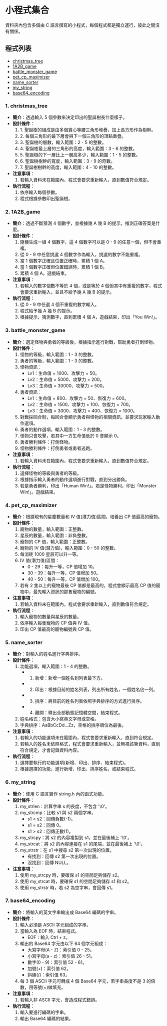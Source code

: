 # **小程式集合**
資料夾內包含多個由 C 語言撰寫的小程式，每個程式都是獨立運行，彼此之間沒有關係。

## **程式列表**
- [christmas_tree](#1-christmas_tree)
- [1A2B_game](#2-1A2B_game)
- [battle_monster_game](#3-battle_monster_game)
- [pet_cp_maximizer](#4-pet_cp_maximizer)
- [name_sorter](#5-name_sorter)
- [my_string](#6-my_string)
- [base64_encoding](#7-base64_encoding)

### **1. christmas_tree**
- **簡介**：透過輸入 5 個參數來決定印出的聖誕樹長什麼樣子。
- **設計條件**：
	<ol>
		<li>1. 聖誕樹的組成是由多個實心等腰三角形堆疊，加上長方形作為樹幹。</li>
		<li>2. 每個三角形的最下層會與下一個三角形的頂點重疊。</li>
		<li>3. 聖誕樹的層數，輸入範圍：2 - 5 的整數。</li>
		<li>4. 聖誕樹最上層的三角形的高度，輸入範圍：3 - 6 的整數。</li>
		<li>5. 聖誕樹的下一層比上一層高多少，輸入範圍：1 - 5 的整數。</li>
		<li>6. 聖誕樹樹幹的寬度，輸入範圍：3 - 9 的奇數。</li>
		<li>7. 聖誕樹樹幹的高度，輸入範圍：4 - 10 的整數。</li>
	</ol>	
- **注意事項**：
	1. 若輸入資料未在範圍內，程式會要求重新輸入，直到數值符合規定。
- **執行流程**：
	1. 依序輸入每個參數。
	2. 程式根據參數印出聖誕樹。
### **2. 1A2B_game**
- **簡介**：透過不斷猜測 4 個數字，並根據幾 A 幾 B 的提示，推測正確答案是什麼。
- **設計條件**：
	1. 隨機生成一組 4 個數字，這 4 個數字可以是 0 - 9 的任意一個，但不會重複。
	2. 從 0 - 9 中任意挑選 4 個數字作為輸入，挑選的數字不能重複。
	3. 當 1 個數字正確且位置正確時，累積 1 個 A。
	4. 當 1 個數字正確但位置錯誤時，累積 1 個 B。
	5. 累積 4 個 A，遊戲結束。
- **注意事項**：
	1. 若輸入的數字個數不等於 4 個，或是等於 4 個但其中有重複的數字，程式會要求重新輸入，並且不給予幾 A 幾 B 的提示。
- **執行流程**：
	1. 從 0 - 9 中任選 4 個不重複的數字輸入。
	2. 程式給予幾 A 幾 B 的提示。
	3. 根據提示，猜測數字，直到累積 4 個 A，遊戲結束，印出「You Win!」。
### **3. battle_monster_game**
- **簡介**：選定怪物與勇者的等級後，根據指示進行對戰，幫助勇者打倒怪物。
- **設計條件**：
	1. 怪物的等級，輸入範圍：1 - 3 的整數。
	2. 勇者的等級，輸入範圍：1 - 3 的整數。
	3. 怪物資訊：
		- Lv1：生命值 = 1000、攻擊力 = 50。
		- Lv2：生命值 = 5000、攻擊力 = 200。
		- Lv3：生命值 = 30000、攻擊力 = 500。
	4. 勇者資訊：
		- Lv1：生命值 = 800、攻擊力 = 50、恢復力 = 600。
		- Lv2：生命值 = 1500、攻擊力 = 100、恢復力 = 700。
		- Lv3：生命值 = 3000、攻擊力 = 400、恢復力 = 1000。
	5. 對戰採回合制，每回合會顯示勇者與怪物的相關資訊，並要求玩家輸入動作選項。
	6. 勇者的動作選項，輸入範圍：1 - 3 的整數。
	7. 怪物只會攻擊，若其中一方生命值低於 0 會顯示 0。
	8. 勇者勝利條件：打倒怪物。
	9. 怪物勝利條件：打倒勇者或勇者逃跑。
- **注意事項**：
	1. 若輸入資料未在範圍內，程式會要求重新輸入，直到數值符合規定。
- **執行流程**：
	1. 選擇怪物的等級與勇者的等級。
	2. 根據指示輸入勇者的動作選項進行對戰，直到分出勝負。
	3. 若是勇者勝利，印出「Human Win!」。若是怪物勝利，印出「Monster Win!」。遊戲結束。
### **4. pet_cp_maximizer**
- **簡介**：根據現有的星塵數量和 IV 值(潛力值)區間，培養出 CP 值最高的寵物。
- **設計條件**：
	1. 寵物的數量，輸入範圍：正整數。
	2. 星辰的數量，輸入範圍：非負整數。
	3. 寵物的 CP 值，輸入範圍：正整數。
	4. 寵物的 IV 值(潛力值)，輸入範圍：0 - 50 的整數。
	5. 每消耗 1000 星辰可以升一等。
	6. IV 值(潛力值)區間：
		- 0 - 29：每升一等，CP 值增加 10。
		- 30 - 39：每升一等，CP 值增加 50。
		- 40 - 50：每升一等，CP 值增加 100。
	7. 若有 2 隻以上的寵物最後 CP 值都是最高的，程式會顯示最高 CP 值的寵物中，最先輸入資訊的那隻寵物的編號。
- **注意事項**：
	1. 若輸入資料未在範圍內，程式會要求重新輸入，直到數值符合規定。
- **執行流程**：
	1. 輸入寵物的數量與星辰的數量。
	2. 依序輸入每隻寵物的 CP 值與 IV 值。
	3. 印出 CP 值最高的寵物編號與 CP 值。
### **5. name_sorter**
- **簡介**：對輸入的姓名進行字典排序。
- **設計條件**：
	1. 功能選項，輸入範圍：1 - 4 的整數。
		- 1. 新增：新增一個姓名到列表最下方。
		- 2. 印出：根據目前的姓名列表，列出所有姓名，一個姓名佔一列。
		- 3. 排序：將目前的姓名列表依照字典排序的方式進行排序。
		- 4. 離開：釋出全部動態記憶體空間，結束程式。
	2. 姓名格式：包含大小寫英文字母或空格。
	3. 字典排序：AaBbCcDd…Zz，空格的排序順位為最後。
- **注意事項**：
	1. 若輸入的功能選項未在範圍內，程式會要求重新輸入，直到符合規定。
	2. 若輸入的姓名未依照格式，程式會要求重新輸入，並無視該筆資料，直到符合規定，才會記錄資料內容。
- **執行流程**：
	1. 選擇要執行的功能選項(新增、印出、排序、結束程式)。
	2. 根據選擇的功能，進行新增、印出、排序姓名，或結束程式。
### **6. my_string**
- **簡介**：使用 C 語言實作 string.h 內的函式功能。
- **設計條件**：
	1. my_strlen：計算字串 s 的長度，不包含 '\0'。
	2. my_strcmp：比較 s1 與 s2 兩個字串。
		- s1 < s2：回傳負數(-1)。
		- s1 = s2：回傳 0。
		- s1 > s2：回傳正數(1)。
	3. my_strcpy：將 s2 的內容複製到 s1，並在最後補上 '\0'。
	4. my_strcat：將 s2 的內容連接在 s1 的尾端，並在最後補上 '\0'。
	5. my_strstr：在 s1 中搜尋 s2 第一次出現的位置。
		- 有找到：回傳 s2 第一次出現的位置。
		- 沒找到：回傳 NULL。
- **注意事項**：
	1. 使用 my_strcpy 時，要確保 s1 的空間足夠儲存 s2。
	2. 使用 my_strcat 時，要確保 s1 的空間足夠儲存 s1 和 s2。
	3. 使用 my_strstr 時，若 s2 為空字串，會回傳 s1。
### **7. base64_encoding**
- **簡介**：將輸入的英文字串輸出成 Base64 編碼的字串。
- **設計條件**：
	1. 輸入必須是 ASCII 字元組成的字串。
	2. 當輸入為 EOF 時，結束程式。
		- EOF：輸入 Ctrl + z。
	3. 輸出的 Base64 字元由以下 64 個字元組成：
		- 大寫字母(A - Z)：索引值 0 - 25。
		- 小寫字母(a - z)：索引值 26 - 51。
		- 數字(0 - 9)：索引值 52 - 61。
		- 加號(+)：索引值 62。
		- 斜線(/)：索引值 63。
	4. 每 3 個 ASCII 字元可轉成 4 個 Base64 字元，若字串長度不是 3 的倍數，用等號(=)做填充。
- **注意事項**：
	1. 若輸入非 ASCII 字元，會造成程式錯誤。
- **執行流程**：
	1. 輸入要進行編碼的字串。
	2. 輸出 Base64 編碼的結果。